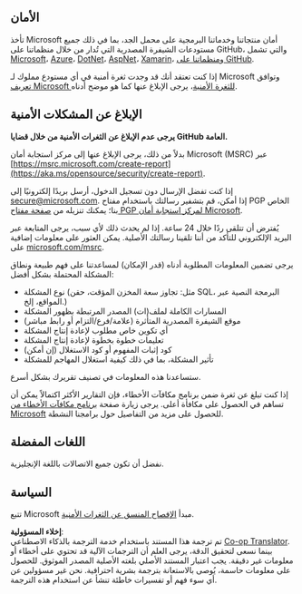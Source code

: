 <!--
CO_OP_TRANSLATOR_METADATA:
{
  "original_hash": "a583f49d359c7ebba61433e4dfcd05a9",
  "translation_date": "2025-08-26T07:54:42+00:00",
  "source_file": "SECURITY.md",
  "language_code": "ar"
}
-->
## الأمان

تأخذ Microsoft أمان منتجاتنا وخدماتنا البرمجية على محمل الجد، بما في ذلك جميع مستودعات الشيفرة المصدرية التي تُدار من خلال منظماتنا على GitHub، والتي تشمل [Microsoft](https://github.com/Microsoft)، [Azure](https://github.com/Azure)، [DotNet](https://github.com/dotnet)، [AspNet](https://github.com/aspnet)، [Xamarin](https://github.com/xamarin)، و[منظماتنا على GitHub](https://opensource.microsoft.com/).

إذا كنت تعتقد أنك قد وجدت ثغرة أمنية في أي مستودع مملوك لـ Microsoft وتوافق [تعريف Microsoft للثغرة الأمنية](https://aka.ms/opensource/security/definition)، يرجى الإبلاغ عنها كما هو موضح أدناه.

## الإبلاغ عن المشكلات الأمنية

**يرجى عدم الإبلاغ عن الثغرات الأمنية من خلال قضايا GitHub العامة.**

بدلاً من ذلك، يرجى الإبلاغ عنها إلى مركز استجابة أمان Microsoft (MSRC) عبر [https://msrc.microsoft.com/create-report](https://aka.ms/opensource/security/create-report).

إذا كنت تفضل الإرسال دون تسجيل الدخول، أرسل بريدًا إلكترونيًا إلى [secure@microsoft.com](mailto:secure@microsoft.com). إذا أمكن، قم بتشفير رسالتك باستخدام مفتاح PGP الخاص بنا؛ يمكنك تنزيله من [صفحة مفتاح PGP لمركز استجابة أمان Microsoft](https://aka.ms/opensource/security/pgpkey).

يُفترض أن تتلقى ردًا خلال 24 ساعة. إذا لم يحدث ذلك لأي سبب، يرجى المتابعة عبر البريد الإلكتروني للتأكد من أننا تلقينا رسالتك الأصلية. يمكن العثور على معلومات إضافية على [microsoft.com/msrc](https://aka.ms/opensource/security/msrc).

يرجى تضمين المعلومات المطلوبة أدناه (قدر الإمكان) لمساعدتنا على فهم طبيعة ونطاق المشكلة المحتملة بشكل أفضل:

  * نوع المشكلة (مثل: تجاوز سعة المخزن المؤقت، حقن SQL، البرمجة النصية عبر المواقع، إلخ.)
  * المسارات الكاملة لملف(ات) المصدر المرتبطة بظهور المشكلة
  * موقع الشيفرة المصدرية المتأثرة (علامة/فرع/التزام أو رابط مباشر)
  * أي تكوين خاص مطلوب لإعادة إنتاج المشكلة
  * تعليمات خطوة بخطوة لإعادة إنتاج المشكلة
  * كود إثبات المفهوم أو كود الاستغلال (إن أمكن)
  * تأثير المشكلة، بما في ذلك كيفية استغلال المهاجم للمشكلة

ستساعدنا هذه المعلومات في تصنيف تقريرك بشكل أسرع.

إذا كنت تبلغ عن ثغرة ضمن برنامج مكافآت الأخطاء، فإن التقارير الأكثر اكتمالاً يمكن أن تساهم في الحصول على مكافأة أعلى. يرجى زيارة صفحة [برنامج مكافآت الأخطاء من Microsoft](https://aka.ms/opensource/security/bounty) للحصول على مزيد من التفاصيل حول برامجنا النشطة.

## اللغات المفضلة

نفضل أن تكون جميع الاتصالات باللغة الإنجليزية.

## السياسة

تتبع Microsoft مبدأ [الإفصاح المنسق عن الثغرات الأمنية](https://aka.ms/opensource/security/cvd).

**إخلاء المسؤولية**:  
تم ترجمة هذا المستند باستخدام خدمة الترجمة بالذكاء الاصطناعي [Co-op Translator](https://github.com/Azure/co-op-translator). بينما نسعى لتحقيق الدقة، يرجى العلم أن الترجمات الآلية قد تحتوي على أخطاء أو معلومات غير دقيقة. يجب اعتبار المستند الأصلي بلغته الأصلية المصدر الموثوق. للحصول على معلومات حاسمة، يُوصى بالاستعانة بترجمة بشرية احترافية. نحن غير مسؤولين عن أي سوء فهم أو تفسيرات خاطئة تنشأ عن استخدام هذه الترجمة.